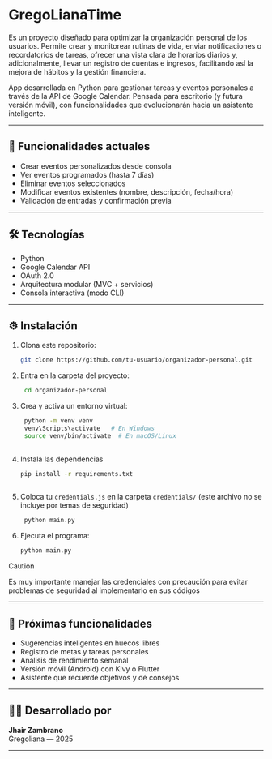 # GregoLianaTime

Es un proyecto diseñado para optimizar la organización personal de los usuarios. Permite crear y monitorear rutinas de vida, enviar notificaciones o recordatorios de tareas, ofrecer una vista clara de horarios diarios y, adicionalmente, llevar un registro de cuentas e ingresos, facilitando así la mejora de hábitos y la gestión financiera.

App desarrollada en Python para gestionar tareas y eventos personales a través de la API de Google Calendar. Pensada para escritorio (y futura versión móvil), con funcionalidades que evolucionarán hacia un asistente inteligente.

---

## 🚀 Funcionalidades actuales

- Crear eventos personalizados desde consola
- Ver eventos programados (hasta 7 días)
- Eliminar eventos seleccionados
- Modificar eventos existentes (nombre, descripción, fecha/hora)
- Validación de entradas y confirmación previa

---

## 🛠️ Tecnologías

- Python
- Google Calendar API
- OAuth 2.0
- Arquitectura modular (MVC + servicios)
- Consola interactiva (modo CLI)

---

## ⚙️ Instalación

1. Clona este repositorio:

   ```bash
   git clone https://github.com/tu-usuario/organizador-personal.git
   ```

2. Entra en la carpeta del proyecto:

   ```bash
    cd organizador-personal
    ```

3. Crea y activa un entorno virtual:

   ```bash
    python -m venv venv
    venv\Scripts\activate   # En Windows
    source venv/bin/activate  # En macOS/Linux
    
    ```

4. Instala las dependencias

   ```bash
   pip install -r requirements.txt
    
    ```

5. Coloca tu `credentials.js` en la carpeta `credentials/` (este archivo no se incluye por temas de seguridad)

   ```bash
    python main.py    
    ```

6. Ejecuta el programa:

   ```bash
   python main.py
   ```

>[!CAUTION]
> Es muy importante manejar las credenciales con precaución para evitar problemas de seguridad al implementarlo en sus códigos

---

## 📌 Próximas funcionalidades

- Sugerencias inteligentes en huecos libres
- Registro de metas y tareas personales
- Análisis de rendimiento semanal
- Versión móvil (Android) con Kivy o Flutter
- Asistente que recuerde objetivos y dé consejos

---

## 👨‍💻 Desarrollado por

**Jhair Zambrano**  
Gregoliana — 2025  

---
